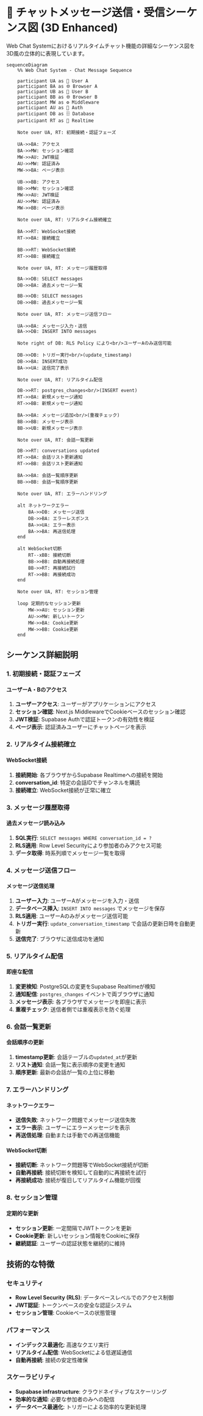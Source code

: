 # 💬 チャットメッセージ送信・受信シーケンス図 (3D Enhanced)

Web Chat Systemにおけるリアルタイムチャット機能の詳細なシーケンス図を3D風の立体的に表現しています。

```mermaid
sequenceDiagram
    %% Web Chat System - Chat Message Sequence
    
    participant UA as 👤 User A
    participant BA as 🌐 Browser A
    participant UB as 👤 User B  
    participant BB as 🌐 Browser B
    participant MW as ⚙️ Middleware
    participant AU as 🔐 Auth
    participant DB as 🗄️ Database
    participant RT as 📡 Realtime
    
    Note over UA, RT: 初期接続・認証フェーズ
    
    UA->>BA: アクセス
    BA->>MW: セッション確認
    MW->>AU: JWT検証
    AU->>MW: 認証済み
    MW->>BA: ページ表示
    
    UB->>BB: アクセス
    BB->>MW: セッション確認  
    MW->>AU: JWT検証
    AU->>MW: 認証済み
    MW->>BB: ページ表示
    
    Note over UA, RT: リアルタイム接続確立
    
    BA->>RT: WebSocket接続
    RT->>BA: 接続確立
    
    BB->>RT: WebSocket接続
    RT->>BB: 接続確立
    
    Note over UA, RT: メッセージ履歴取得
    
    BA->>DB: SELECT messages
    DB->>BA: 過去メッセージ一覧
    
    BB->>DB: SELECT messages
    DB->>BB: 過去メッセージ一覧
    
    Note over UA, RT: メッセージ送信フロー
    
    UA->>BA: メッセージ入力・送信
    BA->>DB: INSERT INTO messages
    
    Note right of DB: RLS Policy により<br/>ユーザーAのみ送信可能
    
    DB->>DB: トリガー実行<br/>(update_timestamp)
    DB->>BA: INSERT成功
    BA->>UA: 送信完了表示
    
    Note over UA, RT: リアルタイム配信
    
    DB->>RT: postgres_changes<br/>(INSERT event)
    RT->>BA: 新規メッセージ通知
    RT->>BB: 新規メッセージ通知
    
    BA->>BA: メッセージ追加<br/>(重複チェック)
    BB->>BB: メッセージ表示
    BB->>UB: 新規メッセージ表示
    
    Note over UA, RT: 会話一覧更新
    
    DB->>RT: conversations updated
    RT->>BA: 会話リスト更新通知
    RT->>BB: 会話リスト更新通知
    
    BA->>BA: 会話一覧順序更新
    BB->>BB: 会話一覧順序更新
    
    Note over UA, RT: エラーハンドリング
    
    alt ネットワークエラー
        BA->>DB: メッセージ送信
        DB->>BA: エラーレスポンス
        BA->>UA: エラー表示
        BA->>BA: 再送信処理
    end
    
    alt WebSocket切断
        RT--xBB: 接続切断
        BB->>BB: 自動再接続処理
        BB->>RT: 再接続試行
        RT->>BB: 再接続成功
    end
    
    Note over UA, RT: セッション管理
    
    loop 定期的なセッション更新
        MW->>AU: セッション更新
        AU->>MW: 新しいトークン
        MW->>BA: Cookie更新
        MW->>BB: Cookie更新
    end
```

## シーケンス詳細説明

### 1. 初期接続・認証フェーズ

#### ユーザーA・Bのアクセス
1. **ユーザーアクセス**: ユーザーがアプリケーションにアクセス
2. **セッション確認**: Next.js MiddlewareでCookieベースのセッション確認
3. **JWT検証**: Supabase Authで認証トークンの有効性を検証
4. **ページ表示**: 認証済みユーザーにチャットページを表示

### 2. リアルタイム接続確立

#### WebSocket接続
1. **接続開始**: 各ブラウザからSupabase Realtimeへの接続を開始
2. **conversation_id**: 特定の会話IDでチャンネルを購読
3. **接続確立**: WebSocket接続が正常に確立

### 3. メッセージ履歴取得

#### 過去メッセージ読み込み
1. **SQL実行**: `SELECT messages WHERE conversation_id = ?`
2. **RLS適用**: Row Level Securityにより参加者のみアクセス可能
3. **データ取得**: 時系列順でメッセージ一覧を取得

### 4. メッセージ送信フロー

#### メッセージ送信処理
1. **ユーザー入力**: ユーザーAがメッセージを入力・送信
2. **データベース挿入**: `INSERT INTO messages` でメッセージを保存
3. **RLS適用**: ユーザーAのみがメッセージ送信可能
4. **トリガー実行**: `update_conversation_timestamp` で会話の更新日時を自動更新
5. **送信完了**: ブラウザに送信成功を通知

### 5. リアルタイム配信

#### 即座な配信
1. **変更検知**: PostgreSQLの変更をSupabase Realtimeが検知
2. **通知配信**: `postgres_changes` イベントで両ブラウザに通知
3. **メッセージ表示**: 各ブラウザでメッセージを即座に表示
4. **重複チェック**: 送信者側では重複表示を防ぐ処理

### 6. 会話一覧更新

#### 会話順序の更新
1. **timestamp更新**: 会話テーブルの`updated_at`が更新
2. **リスト通知**: 会話一覧に表示順序の変更を通知
3. **順序更新**: 最新の会話が一覧の上位に移動

### 7. エラーハンドリング

#### ネットワークエラー
- **送信失敗**: ネットワーク問題でメッセージ送信失敗
- **エラー表示**: ユーザーにエラーメッセージを表示
- **再送信処理**: 自動または手動での再送信機能

#### WebSocket切断
- **接続切断**: ネットワーク問題等でWebSocket接続が切断
- **自動再接続**: 接続切断を検知して自動的に再接続を試行
- **再接続成功**: 接続が復旧してリアルタイム機能が回復

### 8. セッション管理

#### 定期的な更新
- **セッション更新**: 一定間隔でJWTトークンを更新
- **Cookie更新**: 新しいセッション情報をCookieに保存
- **継続認証**: ユーザーの認証状態を継続的に維持

## 技術的な特徴

### セキュリティ
- **Row Level Security (RLS)**: データベースレベルでのアクセス制御
- **JWT認証**: トークンベースの安全な認証システム
- **セッション管理**: Cookieベースの状態管理

### パフォーマンス
- **インデックス最適化**: 高速なクエリ実行
- **リアルタイム配信**: WebSocketによる低遅延通信
- **自動再接続**: 接続の安定性確保

### スケーラビリティ
- **Supabase infrastructure**: クラウドネイティブなスケーリング
- **効率的な通知**: 必要な参加者のみへの配信
- **データベース最適化**: トリガーによる効率的な更新処理